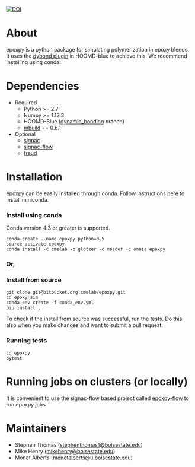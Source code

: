 [![DOI](https://zenodo.org/badge/106355819.svg)](https://zenodo.org/badge/latestdoi/106355819)
# About #
epoxpy is a python package for simulating polymerization in epoxy blends. It uses the [dybond plugin](https://bitbucket.org/cmelab/hoomd_blue) in HOOMD-blue to achieve this. We recommend installing using conda.

# Dependencies
* Required
	* Python >= 2.7
	* Numpy  >= 1.13.3
	* HOOMD-Blue ([dynamic_bonding](https://bitbucket.org/cmelab/hoomd_blue) branch)
	* [mbuild](http://mosdef-hub.github.io/mbuild/) == 0.6.1 
* Optional
	* [signac](http://signac.readthedocs.io/en/latest/)
	* [signac-flow](https://signac-flow.readthedocs.io/en/latest/)
	* [freud](http://glotzerlab.engin.umich.edu/freud/)
	
# Installation

epoxpy can be easily installed through conda. Follow instructions [here](https://conda.io/docs/install/quick.html#miniconda-quick-install-requirements) to install miniconda.

### Install using conda

Conda version 4.3 or greater is supported.
```
conda create --name epoxpy python=3.5
source activate epoxpy
conda install -c cmelab -c glotzer -c mosdef -c omnia epoxpy
```

### Or,

### Install from source

```
git clone git@bitbucket.org:cmelab/epoxpy.git
cd epoxy_sim
conda env create -f conda_env.yml
pip install .
```

To check if the install from source was successful, run the tests. Do this also when you make changes and want to submit a pull request.

### Running tests
```
cd epoxpy
pytest
```

# Running jobs on clusters (or locally)

It is convenient to use the signac-flow based project called [epoxpy-flow](https://bitbucket.org/cmelab/epoxpy-flow) to run epoxpy jobs. 

# Maintainers

* Stephen Thomas (stephenthomas1@boisestate.edu)
* Mike Henry (mikehenry@boisestate.edu)
* Monet Alberts (monetalberts@u.boisestate.edu)
